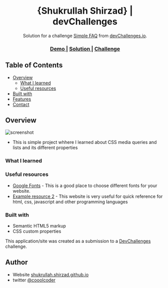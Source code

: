 <!-- Please update value in the {}  -->

<h1 align="center">{Shukrullah Shirzad} | devChallenges</h1>

<div align="center">
   Solution for a challenge <a href="https://devchallenges.io/challenge/simple-faq-challenge" target="_blank">Simple FAQ</a> from <a href="http://devchallenges.io" target="_blank">devChallenges.io</a>.
</div>

<div align="center">
  <h3>
    <a href="{https://your-demo-link.your-domain}">
      Demo
    </a>
    <span> | </span>
    <a href="{https://your-url-to-the-solution}">
      Solution
    </a>
    <span> | </span>
    <a href="https://devchallenges.io/challenge/simple-faq-challenge">
      Challenge
    </a>
  </h3>
</div>

<!-- TABLE OF CONTENTS -->

## Table of Contents

- [Overview](#overview)
  - [What I learned](#what-i-learned)
  - [Useful resources](#useful-resources)
- [Built with](#built-with)
- [Features](#features)
- [Contact](#contact)

<!-- OVERVIEW -->

## Overview

![screenshot](https://user-images.githubusercontent.com/16707738/92399059-5716eb00-f132-11ea-8b14-bcacdc8ec97b.png)

- This is simple project whhere I learned about CSS media queries and lists and its different properties


### What I learned

<!-- Use this section to recap over some of your major learnings while working through this project. Writing these out and providing code samples of areas you want to highlight is a great way to reinforce your own knowledge. -->

### Useful resources


- [Google Fonts](https://fonts.google.com/) - This is a good place to choose different fonts for your website.
- [Example resource 2](https://www.w3schools.com/) - This website is very useful for quick reference for html, css, javascript and other programming languages


### Built with

- Semantic HTML5 markup
- CSS custom properties

This application/site was created as a submission to a [DevChallenges](https://devchallenges.io/challenges-dashboard) challenge.

## Author

- Website [shukrullah.shirzad.github.io](https://shukrullahshirzad.github.io/shukrullahshirzad/})
- twitter [@cooolcoder](https://x.com/cooolCoder})
